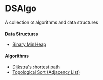 # DSAlgo
A collection of algorithms and data structures


#### Data Structures
- [Binary Min Heap](src/main/java/com/thejeswar/dsalgo/datastructures/priorityqueue/BinaryHeap.java)

#### Algorithms
- [Dijkstra's shortest path](src/main/java/com/thejeswar/dsalgo/algorithms/graphtheory/DijkstrasShortestPath.java)
- [Topological Sort (Adjacency List)](src/main/java/com/thejeswar/dsalgo/algorithms/graphtheory/TopologicalSort.java)
